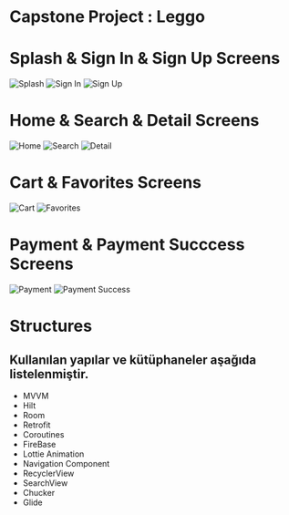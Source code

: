 # Capstone Project : Leggo

<h1> Splash & Sign In & Sign Up Screens </h1>

![Splash](https://github.com/SerapBekar/Leggo/blob/main/Splash.jpg) 
![Sign In](https://github.com/SerapBekar/Leggo/blob/main/SignIn.jpg) 
![Sign Up](https://github.com/SerapBekar/Leggo/blob/main/SignUp.jpg) 


<h1> Home & Search & Detail Screens </h1>

![Home](https://github.com/SerapBekar/Leggo/blob/main/Home.jpg) 
![Search](https://github.com/SerapBekar/Leggo/blob/main/Search.jpg) 
![Detail](https://github.com/SerapBekar/Leggo/blob/main/Detail.jpg) 


<h1> Cart & Favorites Screens </h1>

![Cart](https://github.com/SerapBekar/Leggo/blob/main/Cart.jpg) 
![Favorites](https://github.com/SerapBekar/Leggo/blob/main/Favorites.jpg) 


<h1> Payment & Payment Succcess Screens </h1>

![Payment](https://github.com/SerapBekar/Leggo/blob/main/Payment.jpg) 
![Payment Success](https://github.com/SerapBekar/Leggo/blob/main/paymentSuccess.jpg) 



<h1> Structures </h1>
<h2> Kullanılan yapılar ve kütüphaneler aşağıda listelenmiştir. </h2>

<ul>
    <li>MVVM</li>
    <li>Hilt</li>
    <li>Room</li>
    <li>Retrofit</li>
    <li>Coroutines</li>
    <li>FireBase</li>
    <li>Lottie Animation</li>
    <li>Navigation Component</li>
    <li>RecyclerView</li>
    <li>SearchView</li>
    <li>Chucker</li>
    <li>Glide</li>
</ul>